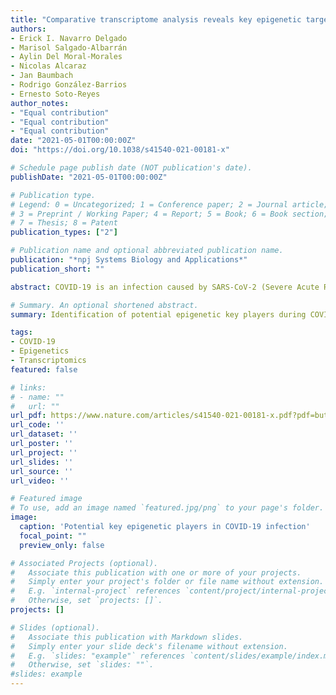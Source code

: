 ```yaml
---
title: "Comparative transcriptome analysis reveals key epigenetic targets in SARS-CoV-2 infection"
authors:
- Erick I. Navarro Delgado
- Marisol Salgado-Albarrán
- Aylin Del Moral-Morales
- Nicolas Alcaraz 
- Jan Baumbach
- Rodrigo González-Barrios
- Ernesto Soto-Reyes 
author_notes:
- "Equal contribution"
- "Equal contribution"
- "Equal contribution" 
date: "2021-05-01T00:00:00Z"
doi: "https://doi.org/10.1038/s41540-021-00181-x"

# Schedule page publish date (NOT publication's date).
publishDate: "2021-05-01T00:00:00Z"

# Publication type.
# Legend: 0 = Uncategorized; 1 = Conference paper; 2 = Journal article;
# 3 = Preprint / Working Paper; 4 = Report; 5 = Book; 6 = Book section;
# 7 = Thesis; 8 = Patent
publication_types: ["2"]

# Publication name and optional abbreviated publication name.
publication: "*npj Systems Biology and Applications*"
publication_short: ""

abstract: COVID-19 is an infection caused by SARS-CoV-2 (Severe Acute Respiratory Syndrome coronavirus 2), which has caused a global outbreak. Current research efforts are focused on the understanding of the molecular mechanisms involved in SARS-CoV-2 infection in order to propose drug-based therapeutic options. Transcriptional changes due to epigenetic regulation are key host cell responses to viral infection and have been studied in SARS-CoV and MERS-CoV; however, such changes are not fully described for SARS-CoV-2. In this study, we analyzed multiple transcriptomes obtained from cell lines infected with MERS-CoV, SARS-CoV, and SARS-CoV-2, and from COVID-19 patient-derived samples. Using integrative analyses of gene co-expression networks and de-novo pathway enrichment, we characterize different gene modules and protein pathways enriched with Transcription Factors or Epifactors relevant for SARS-CoV-2 infection. We identified EP300, MOV10, RELA, and TRIM25 as top candidates, and more than 60 additional proteins involved in the epigenetic response during viral infection that has therapeutic potential. Our results show that targeting the epigenetic machinery could be a feasible alternative to treat COVID-19.

# Summary. An optional shortened abstract.
summary: Identification of potential epigenetic key players during COVID-19 infection using integrative analyses of gene co-expression networks and de-novo pathway enrichment. 

tags:
- COVID-19
- Epigenetics
- Transcriptomics
featured: false

# links:
# - name: ""
#   url: ""
url_pdf: https://www.nature.com/articles/s41540-021-00181-x.pdf?pdf=button%20sticky
url_code: ''
url_dataset: ''
url_poster: ''
url_project: ''
url_slides: ''
url_source: ''
url_video: ''

# Featured image
# To use, add an image named `featured.jpg/png` to your page's folder. 
image:
  caption: 'Potential key epigenetic players in COVID-19 infection'
  focal_point: ""
  preview_only: false

# Associated Projects (optional).
#   Associate this publication with one or more of your projects.
#   Simply enter your project's folder or file name without extension.
#   E.g. `internal-project` references `content/project/internal-project/index.md`.
#   Otherwise, set `projects: []`.
projects: []

# Slides (optional).
#   Associate this publication with Markdown slides.
#   Simply enter your slide deck's filename without extension.
#   E.g. `slides: "example"` references `content/slides/example/index.md`.
#   Otherwise, set `slides: ""`.
#slides: example
---
```


<!-- 

{{% callout note %}}
# Click the *Cite* button above to demo the feature to enable visitors to import publication metadata into their reference management software.
# {{% /callout %}} 

{{% callout note %}}
Create your slides in Markdown - click the *Slides* button to check out the example.
{{% /callout %}}

Supplementary notes can be added here, including [code, math, and images](https://wowchemy.com/docs/writing-markdown-latex/).

-->